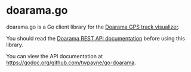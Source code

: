 # doarama.go

doarama.go is a Go client library for the [Doarama GPS track
visualizer](http://www.doarama.com/).

You should read the [Doarama REST API
documentation](https://api.doarama.com/api/0.2/docs) before using this library.

You can view the API documentation at
https://godoc.org/github.com/twpayne/go-doarama.
